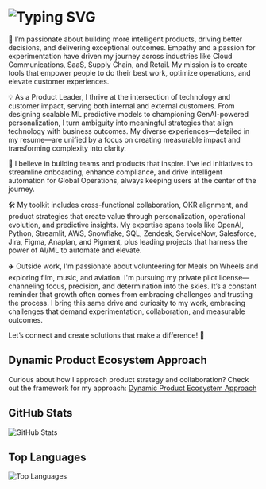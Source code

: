 # ![Typing SVG](https://readme-typing-svg.demolab.com?font=Poppins+Code&weight=500&size=30&duration=3000&pause=1000&color=009F00FF&width=435&lines=Hey+there%2C+I'm+Nox+%F0%9F%91%8B)

🚀 I’m passionate about building more intelligent products, driving better decisions, and delivering exceptional outcomes. Empathy and a passion for experimentation have driven my journey across industries like Cloud Communications, SaaS, Supply Chain, and Retail. My mission is to create tools that empower people to do their best work, optimize operations, and elevate customer experiences. 

💡 As a Product Leader, I thrive at the intersection of technology and customer impact, serving both internal and external customers. From designing scalable ML predictive models to championing GenAI-powered personalization, I turn ambiguity into meaningful strategies that align technology with business outcomes. My diverse experiences—detailed in my resume—are unified by a focus on creating measurable impact and transforming complexity into clarity.

🤗 I believe in building teams and products that inspire. I've led initiatives to streamline onboarding, enhance compliance, and drive intelligent automation for Global Operations, always keeping users at the center of the journey.

🛠️ My toolkit includes cross-functional collaboration, OKR alignment, and product strategies that create value through personalization, operational evolution, and predictive insights. My expertise spans tools like OpenAI, Python, Streamlit, AWS, Snowflake, SQL, Zendesk, ServiceNow, Salesforce, Jira, Figma, Anaplan, and Pigment, plus leading projects that harness the power of AI/ML to automate and elevate.

✈️ Outside work, I'm passionate about volunteering for Meals on Wheels and exploring film, music, and aviation. I'm pursuing my private pilot license—channeling focus, precision, and determination into the skies. It’s a constant reminder that growth often comes from embracing challenges and trusting the process. I bring this same drive and curiosity to my work, embracing challenges that demand experimentation, collaboration, and measurable outcomes.

Let’s connect and create solutions that make a difference! 🌟

## Dynamic Product Ecosystem Approach
Curious about how I approach product strategy and collaboration? Check out the framework for my approach:
[Dynamic Product Ecosystem Approach](https://github.com/noxvoortella/Dynamic-Product-Ecosystem.git)

## GitHub Stats
![GitHub Stats](https://github-readme-stats.vercel.app/api?username=NoxVoortella&show_icons=true&theme=tokyonight)

## Top Languages
![Top Languages](https://github-readme-stats.vercel.app/api/top-langs/?username=NoxVoortella&layout=compact&theme=radical)

<!--
**noxvoortella/noxvoortella** is a ✨ _special_ ✨ repository because its `README.md` (this file) appears on your GitHub profile.

Here are some ideas to get you started:

- 🔭 I’m currently working on ...
- 🌱 I’m currently learning ...
- 👯 I’m looking to collaborate on ...
- 🤔 I’m looking for help with ...
- 💬 Ask me about ...
- 📫 How to reach me: ...
- 😄 Pronouns: ...
- ⚡ Fun fact: ...
-->
